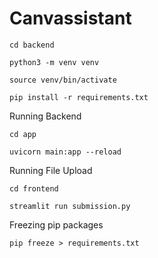 # Canvassistant
```shell
cd backend

python3 -m venv venv

source venv/bin/activate

pip install -r requirements.txt
```
Running Backend
```shell
cd app

uvicorn main:app --reload
```
Running File Upload
```shell
cd frontend

streamlit run submission.py  
```

Freezing pip packages
```shell
pip freeze > requirements.txt
```
